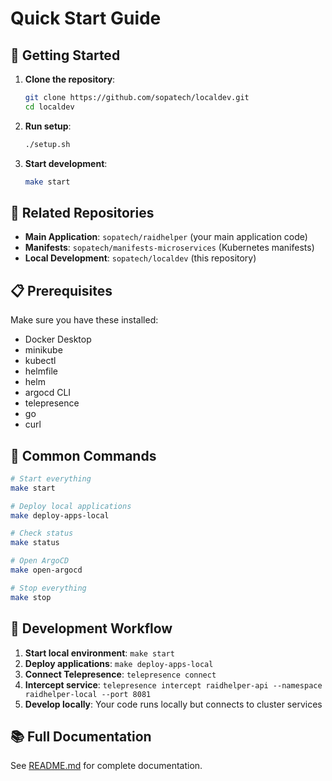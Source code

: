 # Quick Start Guide

## 🚀 Getting Started

1. **Clone the repository**:
   ```bash
   git clone https://github.com/sopatech/localdev.git
   cd localdev
   ```

2. **Run setup**:
   ```bash
   ./setup.sh
   ```

3. **Start development**:
   ```bash
   make start
   ```

## 🔗 Related Repositories

- **Main Application**: `sopatech/raidhelper` (your main application code)
- **Manifests**: `sopatech/manifests-microservices` (Kubernetes manifests)
- **Local Development**: `sopatech/localdev` (this repository)

## 📋 Prerequisites

Make sure you have these installed:
- Docker Desktop
- minikube
- kubectl
- helmfile
- helm
- argocd CLI
- telepresence
- go
- curl

## 🎯 Common Commands

```bash
# Start everything
make start

# Deploy local applications
make deploy-apps-local

# Check status
make status

# Open ArgoCD
make open-argocd

# Stop everything
make stop
```

## 🔧 Development Workflow

1. **Start local environment**: `make start`
2. **Deploy applications**: `make deploy-apps-local`
3. **Connect Telepresence**: `telepresence connect`
4. **Intercept service**: `telepresence intercept raidhelper-api --namespace raidhelper-local --port 8081`
5. **Develop locally**: Your code runs locally but connects to cluster services

## 📚 Full Documentation

See [README.md](README.md) for complete documentation.
